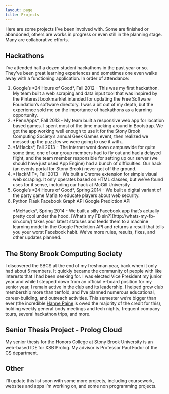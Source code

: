 ```yaml
---
layout: page
title: Projects
---
```


Here are some projects I’ve been involved with.  Some are finished or abandoned, others are works in progress or even still in the planning stage.  Many are collaborative efforts.

Hackathons
----------

I’ve attended half a dozen student hackathons in the past year or so.  They’ve been great learning experiences and sometimes one even walks away with a functioning application.  In order of attendance:

<ol>
    <li>Google’s *24 Hours of Good*, Fall 2012 - This was my first hackathon. My team built a web scraping and data input tool that was inspired by the Pinterest bookmarklet intended for updating the Free Software Foundation’s software directory.  I was a bit out of my depth, but the experience sold me on the importance of hackathons as a learning opportunity.</li>
    <li>*PennApps*, Fall 2013 - My team built a responsive web app for location based games. I spent most of the time mucking around in Bootstrap. We got the app working well enough to use it for the Stony Brook Computing Society’s annual Geek Games event, then realized we messed up the puzzles we were going to use it with...</li>
    <li>*MHacks*, Fall 2013 - The internet went down campuswide for quite some time, one of our group members had to fly out and had a delayed flight, and the team member responsible for setting up our server (we should have just used App Engine) had a bunch of difficulties. Our hack (an events portal for Stony Brook) never got off the ground.</li>
    <li>*HackMIT*, Fall 2013 - We built a Chrome extension for simple visual web scraping. It only operates based on HTML classes, but we’ve found uses for it sense, including our hack at McGill University</li>
    <li>Google’s *24 Hours of Good*, Spring 2014 - We built a digital variant of the party game Mafia to educate players about web security.</li>
    <li>
        <div class="technologies">
            <span class="tag-label">Python</span>        
            <span class="tag-label">Flask</span>        
            <span class="tag-label">Facebook Graph API</span>        
            <span class="tag-label">Google Prediction API</span>              
        </div>
        <p>*McHacks*, Spring 2014 - We built a silly Facebook app that’s actually pretty cool under the hood. [What’s my FB sin?](http://whats-my-fb-sin.com/) takes your latest statuses and feeds them to a machine learning model in the Google Prediction API and returns a result that tells you your worst Facebook habit. We’ve more rules, results, fixes, and other updates planned.</p>
    </li>
</ol>

The Stony Brook Computing Society
---------------------------------

I discovered the SBCS at the end of my freshman year, back when it only had about 5 members. It quickly became the community of people with like interests that I had been seeking for.  I was elected Vice President my junior year and while I stepped down from an official e-board position for my senior year, I remain active in the club and its leadership. I helped grow club membership more than tenfold, and I’ve planned numerous educational, career-building, and outreach activities.  This semester we’re bigger than ever (the incredible [Hanne Paine](https://twitter.com/HannePaine) is owed the majority of the credit for this), holding weekly general body meetings and tech nights, frequent company tours, several hackathon trips, and more.  

Senior Thesis Project - Prolog Cloud
------------------------------------

My senior thesis for the Honors College at Stony Brook University is an web-based IDE for XSB Prolog. My advisor is Professor Paul Fodor of the CS department.

Other
-----

I’ll update this list soon with some more projects, including coursework, websites and apps I’m working on, and some non programming projects.


